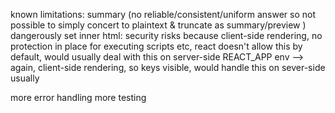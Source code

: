 known limitations:
summary (no reliable/consistent/uniform answer so not possible to simply concert to plaintext & truncate as summary/preview )
dangerously set inner html: security risks because client-side rendering, no protection in place for executing scripts etc, react doesn't allow this by default, would usually deal with this on server-side
REACT_APP env --> again, client-side rendering, so keys visible, would handle this on sever-side usually

more error handling
more testing